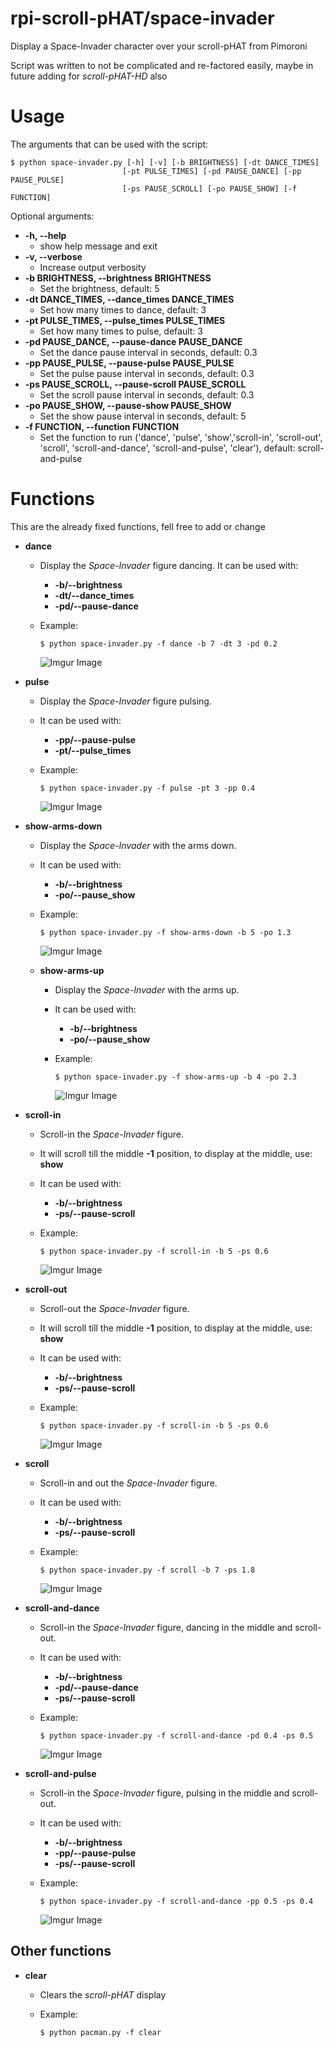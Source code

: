 rpi-scroll-pHAT/space-invader
===============
Display a Space-Invader character over your scroll-pHAT from Pimoroni

Script was written to not be complicated and re-factored easily, maybe in future adding for *scroll-pHAT-HD* also

# Usage
The arguments that can be used with the script:

```
$ python space-invader.py [-h] [-v] [-b BRIGHTNESS] [-dt DANCE_TIMES]
                         [-pt PULSE_TIMES] [-pd PAUSE_DANCE] [-pp PAUSE_PULSE]
                         [-ps PAUSE_SCROLL] [-po PAUSE_SHOW] [-f FUNCTION]
```

Optional arguments:

* **-h, --help**
  * show help message and exit
* **-v, --verbose**
  * Increase output verbosity
* **-b BRIGHTNESS, --brightness BRIGHTNESS**
  * Set the brightness, default: 5
* **-dt DANCE\_TIMES, --dance_times DANCE\_TIMES**
  * Set how many times to dance, default: 3
* **-pt PULSE\_TIMES, --pulse_times PULSE\_TIMES**
  * Set how many times to pulse, default: 3
* **-pd PAUSE\_DANCE, --pause-dance PAUSE\_DANCE**
  * Set the dance pause interval in seconds, default: 0.3
* **-pp PAUSE\_PULSE, --pause-pulse PAUSE\_PULSE**
  * Set the pulse pause interval in seconds, default: 0.3
* **-ps PAUSE\_SCROLL, --pause-scroll PAUSE\_SCROLL**
  * Set the scroll pause interval in seconds, default: 0.3
* **-po PAUSE\_SHOW, --pause-show PAUSE\_SHOW**
  * Set the show pause interval in seconds, default: 5
* **-f FUNCTION, --function FUNCTION**
  * Set the function to run ('dance', 'pulse', 'show','scroll-in', 'scroll-out', 'scroll', 'scroll-and-dance', 'scroll-and-pulse', 'clear'), default: scroll-and-pulse

# Functions
  This are the already fixed functions, fell free to add or change

* **dance**
  * Display the *Space-Invader* figure dancing. It can be used with:
      * **-b/--brightness**
      * **-dt/--dance_times**
      * **-pd/--pause-dance**
  * Example:

      ```
      $ python space-invader.py -f dance -b 7 -dt 3 -pd 0.2
      ```

      ![Imgur Image](http://i.imgur.com/w1VbJJ1.gif)

* **pulse**
  * Display the *Space-Invader* figure pulsing.
  * It can be used with:
      * **-pp/--pause-pulse**
      * **-pt/--pulse_times**
  * Example:

      ```
      $ python space-invader.py -f pulse -pt 3 -pp 0.4
      ```

      ![Imgur Image](http://i.imgur.com/HuSA28G.gif)

* **show-arms-down**
  * Display the *Space-Invader* with the arms down.
  * It can be used with:
      * **-b/--brightness**
      * **-po/--pause_show**
  * Example:

      ```
      $ python space-invader.py -f show-arms-down -b 5 -po 1.3
      ```

      ![Imgur Image](http://i.imgur.com/NPYSzSB.gif)

  * **show-arms-up**
    * Display the *Space-Invader* with the arms up.
    * It can be used with:
        * **-b/--brightness**
        * **-po/--pause_show**
    * Example:

        ```
        $ python space-invader.py -f show-arms-up -b 4 -po 2.3
        ```

        ![Imgur Image](http://i.imgur.com/U5vqD0F.gif)

* **scroll-in**
  * Scroll-in the *Space-Invader* figure.
  * It will scroll till the middle **-1** position, to display at the middle, use: **show**
  * It can be used with:
      * **-b/--brightness**
      * **-ps/--pause-scroll**
  * Example:

      ```
      $ python space-invader.py -f scroll-in -b 5 -ps 0.6
      ```

      ![Imgur Image](http://i.imgur.com/C7uPH6d.gif)

* **scroll-out**
  * Scroll-out the *Space-Invader* figure.
  * It will scroll till the middle **-1** position, to display at the middle, use: **show**
  * It can be used with:
      * **-b/--brightness**
      * **-ps/--pause-scroll**
  * Example:

      ```
      $ python space-invader.py -f scroll-in -b 5 -ps 0.6
      ```

      ![Imgur Image](http://i.imgur.com/uWuKPgm.gif)

* **scroll**
  * Scroll-in and out the *Space-Invader* figure.
  * It can be used with:
      * **-b/--brightness**
      * **-ps/--pause-scroll**
  * Example:

      ```
      $ python space-invader.py -f scroll -b 7 -ps 1.8
      ```

      ![Imgur Image](http://i.imgur.com/A8x8uYr.gif)


* **scroll-and-dance**
  * Scroll-in the *Space-Invader* figure, dancing in the middle and scroll-out.
  * It can be used with:
      * **-b/--brightness**
      * **-pd/--pause-dance**
      * **-ps/--pause-scroll**
  * Example:

      ```
      $ python space-invader.py -f scroll-and-dance -pd 0.4 -ps 0.5
      ```

      ![Imgur Image](http://i.imgur.com/0RxCdsr.gif)

* **scroll-and-pulse**
  * Scroll-in the *Space-Invader* figure, pulsing in the middle and scroll-out.
  * It can be used with:
      * **-b/--brightness**
      * **-pp/--pause-pulse**
      * **-ps/--pause-scroll**
  * Example:

      ```
      $ python space-invader.py -f scroll-and-dance -pp 0.5 -ps 0.4
      ```

      ![Imgur Image](http://i.imgur.com/x8ZZOrJ.gif)

## Other functions
* **clear**
  * Clears the *scroll-pHAT* display
  * Example:

    ```
    $ python pacman.py -f clear
    ```

